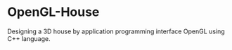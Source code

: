 # OpenGL-House
Designing a 3D house by application programming interface OpenGL using C++ language.
